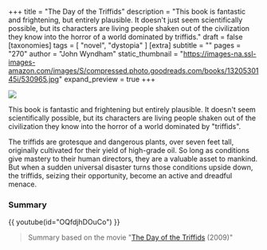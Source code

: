 +++
title = "The Day of the Triffids"
description = "This book is fantastic and frightening, but entirely plausible. It doesn't just seem scientifically possible, but its characters are living people shaken out of the civilization they know into the horror of a world dominated by triffids."
draft = false
[taxonomies]
tags = [ "novel", "dystopia" ]
[extra]
subtitle = ""
pages = "270"
author = "John Wyndham"
static_thumbnail = "https://images-na.ssl-images-amazon.com/images/S/compressed.photo.goodreads.com/books/1320530145i/530965.jpg"
expand_preview = true
+++

<img border="0" src="https://images-na.ssl-images-amazon.com/images/S/compressed.photo.goodreads.com/books/1320530145i/530965.jpg" >

This book is fantastic and frightening but entirely plausible. It doesn't seem scientifically possible, but its characters are living people shaken out of the civilization they know into the horror of a world dominated by "triffids".

<!-- more -->

The triffids are grotesque and dangerous plants, over seven feet tall, originally cultivated for their yield of high-grade oil. So long as conditions give mastery to their human directors, they are a valuable asset to mankind. But when a sudden universal disaster turns those conditions upside down, the triffids, seizing their opportunity, become an active and dreadful menace.

### Summary

{{ youtube(id="OQfdjhDOuCo") }}

> Summary based on the movie "[The Day of the Triffids](https://www.imdb.com/title/tt1332653/) (2009)"
